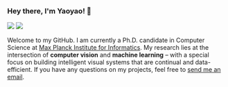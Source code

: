 ### Hey there, I'm Yaoyao! 👋

[![](https://img.shields.io/badge/🌐%20website-blue??style=flat-square)](https://yyliu.net/)
[![](https://img.shields.io/badge/google%20scholar-%234285F4.svg?&style=flat-square&logo=google-scholar&logoColor=white)](https://scholar.google.com/citations?user=Uf9GqRsAAAAJ)

Welcome to my GitHub. I am currently a Ph.D. candidate in Computer Science at [Max Planck Institute for Informatics](https://www.mpi-inf.mpg.de/). My research lies at the intersection of **computer vision** and **machine learning** – with a special focus on building intelligent visual systems that are continual and data-efficient. If you have any questions on my projects, feel free to [send me an email](mailto:yaoyao.liu+github@mpi-inf.mpg.de).
